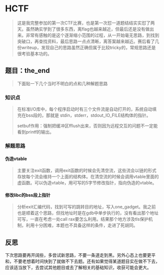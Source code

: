 # HCTF
> 这是我完整参加的第一次CTF比赛，也是第一次怼一道题结结实实怼了两天。虽然确实学到了很多东西，离flag也越来越近，但最后还是没有做出来。非常有感触的是这个逐渐缩小范围的过程，从一开始毫无思路，到找到突破口，再查找资料，最后思路一点点清晰，离答案越来越近。赛后看了几份writeup，发现自己的思路虽然正确但属于比较tricky的，常规思路还是很考验基本功的。
## 题目：the_end
> 下面贴一下几个当时不明白的点和几种解题思路
### 知识点
> 在标准I/O库中，每个程序启动时有三个文件流是自动打开的，系统自动填充在bss段的，那就是 stdin，stderr，stdout_IO_FILE结构体的指针。  
> 
> setbuf作用：强制把缓冲区fflush出来，否则因为远程交互的问题不一定能看到printf的输出。
### 解题思路
#### 伪造vtable
> 主要关注exit函数，调用exit函数的时候会先清空流，这些流会以链的形式存放每个流会维持一个上面的结构体。在清空流的时候会调用vtable里面的虚函数。可以伪造vtable，用可写的5字节修改指针，指向伪造的vtable。
#### 修改libc的bss段上指针
> 分析exit汇编代码，找到可写的跳转目的地址，写入one_gadget。我之前也是顺着这个思路，但找地址时是在gdb中单步执行的，没有看出那个地址可写，一直在考虑一处call rax要怎么利用。结果那个地方涉及tls保护机制，利用十分困难，本题也不具备这样的条件，走进了死胡同。

## 反思
下次思路要再开阔些，多尝试新思路，不要一条道走到黑。另外心态上也要更平和，不要老想着时间快到了就做不下去题。还有如果觉得某道题目实在做不下去，应该适当放下，去尝试其他题目或去了解相关的基础知识，收获可能会更大。
